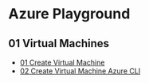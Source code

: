 # Azure Playground

## 01 Virtual Machines

- [01 Create Virtual Machine](01-create_virtual_machine.md)
- [02 Create Virtual Machine Azure CLI](02-create_virtual_machine_azure_cli.md)
